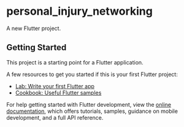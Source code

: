 # personal_injury_networking
 
A new Flutter project. 

## Getting Started   

This project is a starting point for a Flutter application.    
 
A few resources to get you started if this is your first Flutter project: 

- [Lab: Write your first Flutter app](https://docs.flutter.dev/get-started/codelab)  
- [Cookbook: Useful Flutter samples](https://docs.flutter.dev/cookbook) 
 
For help getting started with Flutter development, view the
[online documentation](https://docs.flutter.dev/), which offers tutorials,
samples, guidance on mobile development, and a full API reference.
